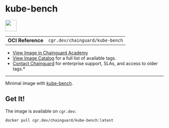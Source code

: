 <!--monopod:start-->
# kube-bench

<!--url:start-->
<a href="https://github.com/aquasecurity/kube-bench">
<!--logo:start-->
  <img src="https://storage.googleapis.com/chainguard-academy/logos/kube-bench/logo.svg" width="36px" height="36px" />
<!--logo:end-->
</a>
<!--url:end-->

| | |
| - | - |
| **OCI Reference** | `cgr.dev/chainguard/kube-bench` |

* [View Image in Chainguard Academy](https://edu.chainguard.dev/chainguard/chainguard-images/reference/kube-bench/overview/)
* [View Image Catalog](https://console.enforce.dev/images/catalog) for a full list of available tags.
* [Contact Chainguard](https://www.chainguard.dev/chainguard-images) for enterprise support, SLAs, and access to older tags.*
---
<!--monopod:end-->

<!--overview:start-->
Minimal image with [kube-bench](https://github.com/aquasecurity/kube-bench).
<!--overview:end-->

<!--getting:start-->
## Get It!
The image is available on `cgr.dev`:

```
docker pull cgr.dev/chainguard/kube-bench:latest
```
<!--getting:end-->

<!--body:start-->
<!--body:end-->


